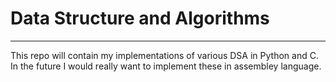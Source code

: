 # Data Structure and Algorithms
--------------------------------------------------------

This repo will contain my implementations of various DSA in Python and C. In the future I would really want to implement these in assembley language. 